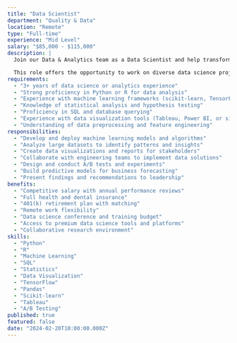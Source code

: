 ```yaml
---
title: "Data Scientist"
department: "Quality & Data"
location: "Remote"
type: "Full-time"
experience: "Mid Level"
salary: "$85,000 - $115,000"
description: |
  Join our Data & Analytics team as a Data Scientist and help transform data into actionable insights for our clients and internal operations. You'll work with large datasets, build predictive models, and create data-driven solutions that drive business value.

  This role offers the opportunity to work on diverse data science projects across multiple industries and make a significant impact through data-driven decision making.
requirements:
  - "3+ years of data science or analytics experience"
  - "Strong proficiency in Python or R for data analysis"
  - "Experience with machine learning frameworks (scikit-learn, TensorFlow, PyTorch)"
  - "Knowledge of statistical analysis and hypothesis testing"
  - "Proficiency in SQL and database querying"
  - "Experience with data visualization tools (Tableau, Power BI, or similar)"
  - "Understanding of data preprocessing and feature engineering"
responsibilities:
  - "Develop and deploy machine learning models and algorithms"
  - "Analyze large datasets to identify patterns and insights"
  - "Create data visualizations and reports for stakeholders"
  - "Collaborate with engineering teams to implement data solutions"
  - "Design and conduct A/B tests and experiments"
  - "Build predictive models for business forecasting"
  - "Present findings and recommendations to leadership"
benefits:
  - "Competitive salary with annual performance reviews"
  - "Full health and dental insurance"
  - "401(k) retirement plan with matching"
  - "Remote work flexibility"
  - "Data science conference and training budget"
  - "Access to premium data science tools and platforms"
  - "Collaborative research environment"
skills:
  - "Python"
  - "R"
  - "Machine Learning"
  - "SQL"
  - "Statistics"
  - "Data Visualization"
  - "TensorFlow"
  - "Pandas"
  - "Scikit-learn"
  - "Tableau"
  - "A/B Testing"
published: true
featured: false
date: "2024-02-20T10:00:00.000Z"
---
```

